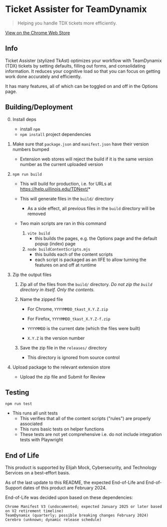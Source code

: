 # Ticket Assister for TeamDynamix

> Helping you handle TDX tickets more efficiently.

[View on the Chrome Web Store](https://chrome.google.com/webstore/detail/ticket-assister-for-teamd/eaiopmfjdmdalcdlmabkekblibicpeih)

## Info

Ticket Assister (stylized TkAst) optimizes your workflow with TeamDynamix (TDX) tickets by setting defaults, filling out forms, and consolidating information.
It reduces your cognitive load so that you can focus on getting work done accurately and efficiently.

It has many features, all of which can be toggled on and off in the Options page.

## Building/Deployment

0. Install deps

    - install `npm`
    - `npm install` project dependencies

1. Make sure that `package.json` and `manifest.json` have their version numbers bumped

    - Extension web stores will reject the build if it is the same version number as the current uploaded version

2. `npm run build`

    - This will build for production, i.e. for URLs at https://help.uillinois.edu/TDNext/*

    - This will generate files in the `build/` directory
        - As a side effect, all previous files in the `build` directory will be removed
    
    - Two main scripts are ran in this command
        1. `vite build`
            - this builds the pages, e.g. the Options page and the default popup (index) page
        2. `node buildContentScripts.mjs`
            - this builds each of the content scripts
            - each script is packaged as an IIFE to allow turning the features on and off at runtime

3. Zip the output files

    1. Zip all of the files from the `build/` directory.
    *Do not zip the `build` directory in itself. Only the contents.*

    2. Name the zipped file
    
        - For Chrome, `YYYYMMDD_tkast_X.Y.Z.zip`

        - For Firefox, `YYYYMMDD_tkast_X.Y.Z-f.zip`

        - `YYYYMMDD` is the current date (which the files were built)
        - `X.Y.Z` is the version number
    
    3. Save the zip file in the `releases/` directory

        - This directory is ignored from source control

4. Upload package to the relevant extension store

    - Upload the zip file and Submit for Review

## Testing

`npm run test`

- This runs all unit tests
    - This verifies that all of the content scripts ("rules") are properly associated
    - This runs basic tests on helper functions
    - These tests are not yet comprehensive i.e. do not include integration tests with Playwright

## End of Life

This product is supported by Elijah Mock, Cybersecurity, and Technology Services on a best-effort basis.

As of the last update to this README, the expected End-of-Life and End-of-Support dates of this product are February 2024.

End-of-Life was decided upon based on these dependencies:

    Chrome Manifest V3 (undocumented; expected January 2025 or later based on V2 retirement timeline)
    TeamDynamix (quarterly; possible breaking changes February 2024)
    Cerebro (unknown; dynamic release schedule)